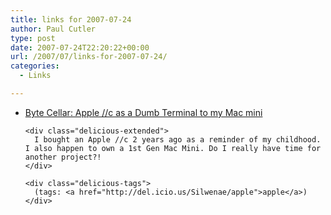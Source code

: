 ```yaml
---
title: links for 2007-07-24
author: Paul Cutler
type: post
date: 2007-07-24T22:20:22+00:00
url: /2007/07/links-for-2007-07-24/
categories:
  - Links

---
```

<ul class="delicious">
  <li>
    <div class="delicious-link">
      <a href="http://www.bytecellar.com/archives/000113.php">Byte Cellar: Apple //c as a Dumb Terminal to my Mac mini</a>
    </div>
    
    <div class="delicious-extended">
      I bought an Apple //c 2 years ago as a reminder of my childhood. I also happen to own a 1st Gen Mac Mini. Do I really have time for another project?!
    </div>
    
    <div class="delicious-tags">
      (tags: <a href="http://del.icio.us/Silwenae/apple">apple</a>)
    </div>
  </li>
</ul>